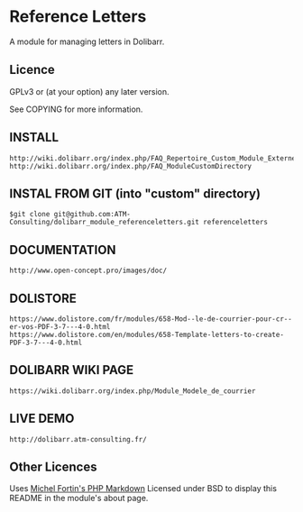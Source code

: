 Reference Letters
=========
A module for managing letters in Dolibarr.

Licence
-------

GPLv3 or (at your option) any later version.

See COPYING for more information.

INSTALL
-------

	http://wiki.dolibarr.org/index.php/FAQ_Repertoire_Custom_Module_Externe
	http://wiki.dolibarr.org/index.php/FAQ_ModuleCustomDirectory

INSTAL FROM GIT (into "custom" directory)
---------------

	$git clone git@github.com:ATM-Consulting/dolibarr_module_referenceletters.git referenceletters
	
DOCUMENTATION
---------------

	http://www.open-concept.pro/images/doc/
	

DOLISTORE
---------------

	https://www.dolistore.com/fr/modules/658-Mod--le-de-courrier-pour-cr--er-vos-PDF-3-7---4-0.html
	https://www.dolistore.com/en/modules/658-Template-letters-to-create-PDF-3-7---4-0.html


DOLIBARR WIKI PAGE
---------------

	https://wiki.dolibarr.org/index.php/Module_Modele_de_courrier
	

LIVE DEMO
---------------

	http://dolibarr.atm-consulting.fr/
	
Other Licences
--------------

Uses [Michel Fortin's PHP Markdown](http://michelf.ca/projets/php-markdown/) Licensed under BSD to display this README in the module's about page.